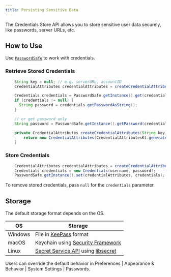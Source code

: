 ```yaml
---
title: Persisting Sensitive Data
---
```

<!-- Copyright 2000-2020 JetBrains s.r.o. and other contributors. Use of this source code is governed by the Apache 2.0 license that can be found in the LICENSE file. -->

The Credentials Store API allows you to store sensitive user data securely, like passwords, server URLs, etc.

## How to Use
Use [`PasswordSafe`](upsource:///platform/platform-api/src/com/intellij/ide/passwordSafe/PasswordSafe.kt) to work with credentials.

### Retrieve Stored Credentials

```java
    String key = null; // e.g. serverURL, accountID
    CredentialAttributes credentialAttributes = createCredentialAttributes(key);

    Credentials credentials = PasswordSafe.getInstance().get(credentialAttributes);
    if (credentials != null) {
      String password = credentials.getPasswordAsString();
    }

    // or get password only
    String password = PasswordSafe.getInstance().getPassword(credentialAttributes);

    private CredentialAttributes createCredentialAttributes(String key) {
        return new CredentialAttributes(CredentialAttributesKt.generateServiceName("MySystem", key));
    }
```

### Store Credentials

```java
    CredentialAttributes credentialAttributes = createCredentialAttributes(serverId); // see previous sample
    Credentials credentials = new Credentials(username, password);
    PasswordSafe.getInstance().set(credentialAttributes, credentials);
```

To remove stored credentials, pass `null` for the `credentials` parameter.

## Storage
The default storage format depends on the OS.

| OS      | Storage |
|---------|---------|
| Windows | File in [KeePass](https://keepass.info) format |
| macOS   | Keychain using [Security Framework](https://developer.apple.com/documentation/security/keychain_services) |
| Linux   | [Secret Service API](https://specifications.freedesktop.org/secret-service/latest/) using [libsecret](https://wiki.gnome.org/Projects/Libsecret) |

Users can override the default behavior in Preferences \| Appearance & Behavior \| System Settings \| Passwords.
